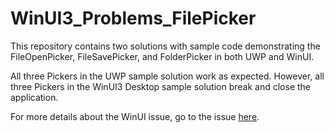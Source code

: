 # WinUI3_Problems_FilePicker

This repository contains two solutions with sample code demonstrating the FileOpenPicker, FileSavePicker, and FolderPicker in both UWP and WinUI.

All three Pickers in the UWP sample solution work as expected. However, all three Pickers in the WinUI3 Desktop sample solution break and close the application.

For more details about the WinUI issue, go to the issue [here](https://github.com/microsoft/microsoft-ui-xaml/issues/2716). 